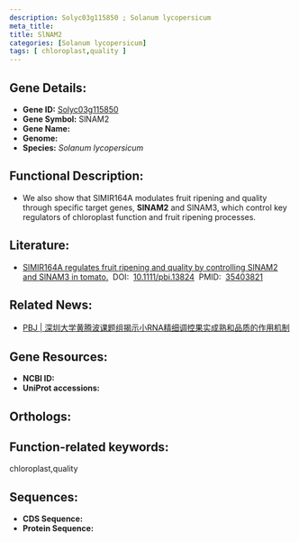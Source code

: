 ```yaml
---
description: Solyc03g115850 ; Solanum lycopersicum
meta_title:
title: SlNAM2
categories: [Solanum lycopersicum]
tags: [ chloroplast,quality ]
---
```


## Gene Details:
- **Gene ID:**	[Solyc03g115850]()
- **Gene Symbol:** SlNAM2
- **Gene Name:** 
- **Genome:** []()
- **Species:** *Solanum lycopersicum*

## Functional Description:
   - We also show that SlMIR164A modulates fruit ripening and quality through specific target genes, **SlNAM2** and SlNAM3, which control key regulators of chloroplast function and fruit ripening processes.

## Literature:
   - [SlMIR164A regulates fruit ripening and quality by controlling SlNAM2 and SlNAM3 in tomato.]( https://onlinelibrary.wiley.com/doi/10.1111/pbi.13824)&nbsp;&nbsp;DOI:&nbsp;&nbsp;[10.1111/pbi.13824](https://onlinelibrary.wiley.com/doi/10.1111/pbi.13824)&nbsp;&nbsp;PMID:&nbsp;&nbsp;[35403821](https://pubmed.ncbi.nlm.nih.gov/35403821/)

## Related News:
   - [PBJ | 深圳大学黄腾波课题组揭示小RNA精细调控果实成熟和品质的作用机制](https://mp.weixin.qq.com/s?__biz=Mzg3MDEwNDEyMg==&mid=2247528135&idx=1&sn=b272df713c790751979f48e5666fb729&chksm=ce90c392f9e74a849efc9be16af7fb52e471fc466d5bdf9a6dcc9ab7647716db5eab5d99a94b&scene=27#wechat_redirect)

## Gene Resources:
- **NCBI ID:** [](https://www.ncbi.nlm.nih.gov/gene/?term=)
- **UniProt accessions:** [](https://www.uniprot.org/uniprotkb//entry)

## Orthologs:

## Function-related keywords:
chloroplast,quality

## Sequences:
- **CDS Sequence:**
- **Protein Sequence:**
